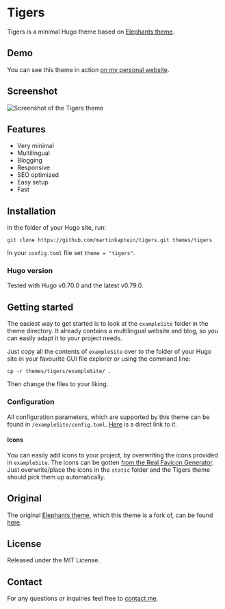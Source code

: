 # Tigers

Tigers is a minimal Hugo theme based on [Elephants theme](https://github.com/meibenny/elephants/).

## Demo

You can see this theme in action [on my personal website](https://www.martinkaptein.com/).

## Screenshot

![Screenshot of the Tigers theme](https://raw.githubusercontent.com/martinkaptein/tigers/main/images/screenshot.png)

## Features

- Very minimal
- Multilingual
- Blogging
- Responsive
- SEO optimized
- Easy setup
- Fast

## Installation

In the folder of your Hugo site, run:

`git clone https://github.com/martinkaptein/tigers.git themes/tigers`

In your `config.toml` file set `theme = "tigers"`.

### Hugo version

Tested with Hugo v0.70.0 and the latest v0.79.0. 

## Getting started

The easiest way to get started is to look at the `exampleSite` folder in the theme directory.
It already contains a multilingual website and blog, so you can easily adapt it to your project needs.

Just copy all the contents of `exampleSite` over to the folder of your Hugo site in your favourite GUI file explorer or using the command line:

`cp -r themes/tigers/exampleSite/ .`

Then change the files to your liking.

### Configuration

All configuration parameters, which are supported by this theme can be found in `/exampleSite/config.toml`.
[Here](https://github.com/martinkaptein/tigers/blob/master/exampleSite/config.toml) is a direct link to it.

#### Icons

You can easily add icons to your project, by overwriting the icons provided in `exampleSite`.
The icons can be gotten [from the Real Favicon Generator](https://realfavicongenerator.net/).
Just overwrite/place the icons in the `static` folder and the Tigers theme should pick them up automatically.

## Original

The original [Elephants theme](https://github.com/meibenny/elephants/), which this theme is a fork of, can be found [here](https://github.com/meibenny/elephants/).

## License

Released under the MIT License.

## Contact

For any questions or inquiries feel free to [contact me](https://www.martinkaptein.com/contact/).
